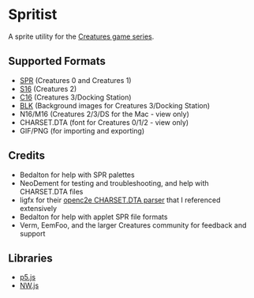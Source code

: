 # Spritist
A sprite utility for the [Creatures game series](https://creatures.wiki/).

## Supported Formats
* [SPR](https://creatures.wiki/SPR_files) (Creatures 0 and Creatures 1)
* [S16](https://creatures.wiki/S16_files) (Creatures 2)
* [C16](https://creatures.wiki/C16_files) (Creatures 3/Docking Station)
* [BLK](https://creatures.wiki/BLK_files) (Background images for Creatures 3/Docking Station)
* N16/M16 (Creatures 2/3/DS for the Mac - view only)
* CHARSET.DTA (font for Creatures 0/1/2 - view only)
* GIF/PNG (for importing and exporting)

## Credits
* Bedalton for help with SPR palettes
* NeoDement for testing and troubleshooting, and help with CHARSET.DTA files
* ligfx for their [openc2e CHARSET.DTA parser](https://github.com/openc2e/openc2e/blob/main/src/fileformats/charsetdta.cpp) that I referenced extensively
* Bedalton for help with applet SPR file formats
* Verm, EemFoo, and the larger Creatures community for feedback and support

## Libraries
* [p5.js](https://p5js.org/)
* [NW.js](https://nwjs.io/)